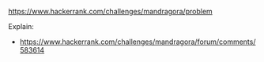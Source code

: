 https://www.hackerrank.com/challenges/mandragora/problem

Explain:

- https://www.hackerrank.com/challenges/mandragora/forum/comments/583614
